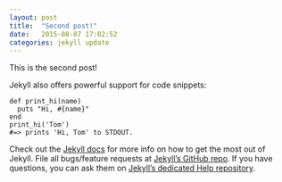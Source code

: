 ```yaml
---
layout: post
title:  "Second post!"
date:   2015-08-07 17:02:52
categories: jekyll update
---
```

This is the second post!

Jekyll also offers powerful support for code snippets:

```
def print_hi(name)
  puts "Hi, #{name}"
end
print_hi('Tom')
#=> prints 'Hi, Tom' to STDOUT.
```

<script src="https://gist.github.com/amsantac/2edfa9e582805178e4a9.js"></script>

Check out the [Jekyll docs][jekyll] for more info on how to get the most out of Jekyll. File all bugs/feature requests at [Jekyll’s GitHub repo][jekyll-gh]. If you have questions, you can ask them on [Jekyll’s dedicated Help repository][jekyll-help].

[jekyll]:      http://jekyllrb.com
[jekyll-gh]:   https://github.com/jekyll/jekyll
[jekyll-help]: https://github.com/jekyll/jekyll-help

